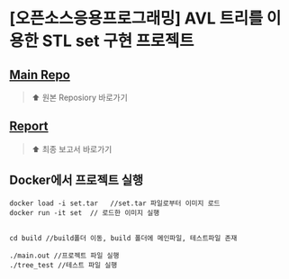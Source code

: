 # [오픈소스응용프로그래밍] AVL 트리를 이용한 STL set 구현 프로젝트

## [Main Repo](https://github.com/FelisAstra/INHA_OSAP_002_Honeycomb)
> ⬆️ 원본 Reposiory 바로가기

## [Report](https://abyss-2.notion.site/988072af10ff492ea2b237274f04d044?pvs=4)
> ⬆️ 최종 보고서 바로가기

## Docker에서 프로젝트 실행
```
docker load -i set.tar   //set.tar 파일로부터 이미지 로드
docker run -it set  // 로드한 이미지 실행


cd build //build폴더 이동, build 폴더에 메인파일, 테스트파일 존재

./main.out //프로젝트 파일 실행
./tree_test //테스트 파일 실행
```
